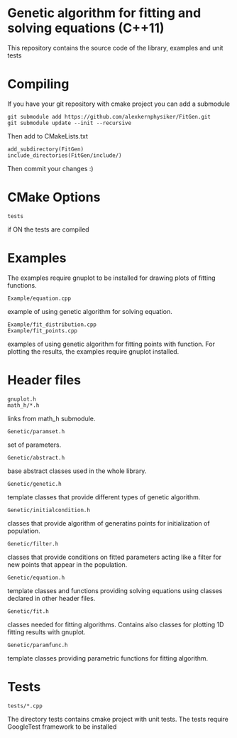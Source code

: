 Genetic algorithm for fitting and solving equations (C++11)
===========================================================
This repository contains the source code of the library, examples and unit tests


Compiling
=========
If you have your git repository with cmake project you can add a submodule

	git submodule add https://github.com/alexkernphysiker/FitGen.git
	git submodule update --init --recursive

Then add to CMakeLists.txt

	add_subdirectory(FitGen)
	include_directories(FitGen/include/)

Then commit your changes :)


CMake Options
=============

	tests
if ON the tests are compiled


Examples
========
The examples require gnuplot to be installed for drawing plots of fitting functions.

	Example/equation.cpp
example of using genetic algorithm for solving equation.

	Example/fit_distribution.cpp 
	Example/fit_points.cpp
examples of using genetic algorithm for fitting points with function.
For plotting the results, the examples require gnuplot installed.


Header files
============
	gnuplot.h
	math_h/*.h
links from math_h submodule.

	Genetic/paramset.h
set of parameters.
	
	Genetic/abstract.h
base abstract classes used in the whole library.
	
	Genetic/genetic.h 
template classes that provide different types of genetic algorithm.
	
	Genetic/initialcondition.h 
classes that provide algorithm of generatins points for initialization of population.
	
	Genetic/filter.h 
classes that provide conditions on fitted parameters acting like a filter for new points that appear in the population.
	
	Genetic/equation.h 
template classes and functions providing solving equations using classes declared in other header files.
	
	Genetic/fit.h 
classes needed for fitting algorithms. Contains also classes for plotting 1D fitting results with gnuplot.
	
	Genetic/paramfunc.h 
template classes providing parametric functions for fitting algorithm.


Tests
=====

	tests/*.cpp
The directory tests contains cmake project with unit tests.
The tests require GoogleTest framework to be installed
